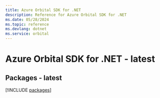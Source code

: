 ```yaml
---
title: Azure Orbital SDK for .NET
description: Reference for Azure Orbital SDK for .NET
ms.date: 05/28/2024
ms.topic: reference
ms.devlang: dotnet
ms.service: orbital
---
```

# Azure Orbital SDK for .NET - latest
## Packages - latest
[!INCLUDE [packages](orbital-index.md)]